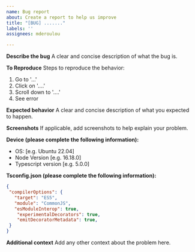```yaml
---
name: Bug report
about: Create a report to help us improve
title: "[BUG] ......."
labels: ''
assignees: mderoulou

---
```


**Describe the bug**
A clear and concise description of what the bug is.

**To Reproduce**
Steps to reproduce the behavior:
1. Go to '...'
2. Click on '....'
3. Scroll down to '....'
4. See error

**Expected behavior**
A clear and concise description of what you expected to happen.

**Screenshots**
If applicable, add screenshots to help explain your problem.

**Device (please complete the following information):**
 - OS: [e.g. Ubuntu 22.04]
 - Node Version [e.g. 16.18.0]
 - Typescript version [e.g. 5.0.0]

**Tsconfig.json (please complete the following information):**
```json
{
 "compilerOptions": {
   "target": "ES5",
   "module": "CommonJS",
   "esModuleInterop": true,
    "experimentalDecorators": true,
    "emitDecoratorMetadata": true,
 }
}
```

**Additional context**
Add any other context about the problem here.
